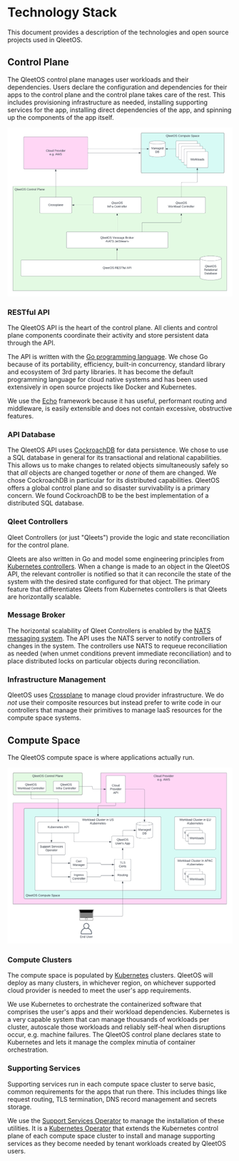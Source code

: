 # Technology Stack

This document provides a description of the technologies and open source projects used in QleetOS.

## Control Plane

The QleetOS control plane manages user workloads and their dependencies.  Users declare the configuration and dependencies for their apps to the control plane and the control plane takes care of the rest.  This includes provisioning infrastructure as needed, installing supporting services for the app, installing direct dependencies of the app, and spinning up the components of the app itself.

![QleetOS Control Plane Components](img/QleetOSControlPlaneComponents.png)

### RESTful API

The QleetOS API is the heart of the control plane.  All clients and control plane components coordinate their activity and store persistent data through the API.

The API is written with the [Go programming language](https://golang.google.cn/).  We chose Go because of its portability, efficiency, built-in concurrency, standard library and ecosystem of 3rd party libraries.  It has become the default programming language for cloud native systems and has been used extensively in open source projects like Docker and Kubernetes.

We use the [Echo](https://echo.labstack.com/) framework because it has useful, performant routing and middleware, is easily extensible and does not contain excessive, obstructive features.

### API Database

The QleetOS API uses [CockroachDB](https://github.com/cockroachdb/cockroach) for data persistence.  We chose to use a SQL database in general for its transactional and relational capabilities.  This allows us to make changes to related objects simultaneously safely so that *all* objects are changed together or *none* of them are changed.  We chose CockroachDB in particular for its distributed capabilities.  QleetOS offers a global control plane and so disaster survivability is a primary concern.  We found CockroachDB to be the best implementation of a distributed SQL database.

### Qleet Controllers

Qleet Controllers (or just "Qleets") provide the logic and state reconciliation for the control plane.

Qleets are also written in Go and model some engineering principles from [Kubernetes controllers](https://kubernetes.io/docs/concepts/architecture/controller/).  When a change is made to an object in the QleetOS API, the relevant controller is notified so that it can reconcile the state of the system with the desired state configured for that object.  The primary feature that differentiates Qleets from Kubernetes controllers is that Qleets are horizontally scalable.

### Message Broker

The horizontal scalability of Qleet Controllers is enabled by the [NATS messaging system](https://github.com/nats-io/nats-server).  The API uses the NATS server to notify controllers of changes in the system.  The controllers use NATS to requeue reconciliation as needed (when unmet conditions prevent immediate reconciliation) and to place distributed locks on particular objects during reconciliation.

### Infrastructure Management

QleetOS uses [Crossplane](https://github.com/crossplane/crossplane) to manage cloud provider infrastructure.  We do *not* use their composite resources but instead prefer to write code in our controllers that manage their primitives to manage IaaS resources for the compute space systems.

## Compute Space

The QleetOS compute space is where applications actually run.

![QleetOS Compute Space Components](img/QleetOSComputeSpaceComponents.png)

### Compute Clusters

The compute space is populated by [Kubernetes](https://github.com/kubernetes/kubernetes/) clusters.  QleetOS will deploy as many clusters, in whichever region, on whichever supported cloud provider is needed to meet the user's app requirements.

We use Kubernetes to orchestrate the containerized software that comprises the user's apps and their workload dependencies.  Kubernetes is a very capable system that can manage thousands of workloads per cluster, autoscale those workloads and reliably self-heal when disruptions occur, e.g. machine failures.  The QleetOS control plane declares state to Kubernetes and lets it manage the complex minutia of container orchestration.

### Supporting Services

Supporting services run in each compute space cluster to serve basic, common requirements for the apps that run there.  This includes things like request routing, TLS termination, DNS record management and secrets storage.

We use the [Support Services Operator](https://github.com/nukleros/support-services-operator) to manage the installation of these utilities.  It is a [Kubernetes Operator](https://kubernetes.io/docs/concepts/extend-kubernetes/operator/) that extends the Kubernetes control plane of each compute space cluster to install and manage supporting services as they become needed by tenant workloads created by QleetOS users.

